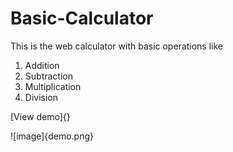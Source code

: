 # Basic-Calculator
This is the web calculator with basic operations like
1. Addition
2. Subtraction
3. Multiplication
4. Division

[View demo]{}

![image]{demo.png}
